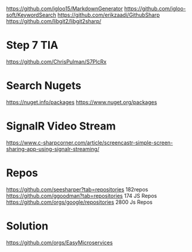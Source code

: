 ﻿https://github.com/igloo15/MarkdownGenerator
https://github.com/igloo-soft/KeywordSearch
https://github.com/erikzaadi/GithubSharp
https://github.com/libgit2/libgit2sharp/

# Step 7 TIA
https://github.com/ChrisPulman/S7PlcRx


# Search Nugets
https://nuget.info/packages
https://www.nuget.org/packages


# SignalR Video Stream
https://www.c-sharpcorner.com/article/screencastr-simple-screen-sharing-app-using-signalr-streaming/


# Repos
https://github.com/seesharper?tab=repositories  182repos
https://github.com/ggoodman?tab=repositories 174 JS Repos
https://github.com/orgs/google/repositories 2800 Js Repos

# Solution
https://github.com/orgs/EasyMicroservices